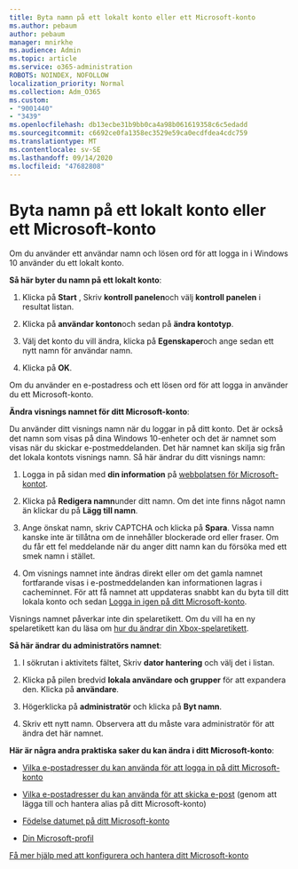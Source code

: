 ```yaml
---
title: Byta namn på ett lokalt konto eller ett Microsoft-konto
ms.author: pebaum
author: pebaum
manager: mnirkhe
ms.audience: Admin
ms.topic: article
ms.service: o365-administration
ROBOTS: NOINDEX, NOFOLLOW
localization_priority: Normal
ms.collection: Adm_O365
ms.custom:
- "9001440"
- "3439"
ms.openlocfilehash: db13ecbe31b9bb0ca4a98b061619358c6c5edadd
ms.sourcegitcommit: c6692ce0fa1358ec3529e59ca0ecdfdea4cdc759
ms.translationtype: MT
ms.contentlocale: sv-SE
ms.lasthandoff: 09/14/2020
ms.locfileid: "47682808"
---
```

# <a name="change-the-name-of-a-local-account-or-a-microsoft-account"></a>Byta namn på ett lokalt konto eller ett Microsoft-konto

Om du använder ett användar namn och lösen ord för att logga in i Windows 10 använder du ett lokalt konto. 

**Så här byter du namn på ett lokalt konto**:

1. Klicka på **Start** , Skriv **kontroll panelen**och välj **kontroll panelen** i resultat listan.

2. Klicka på **användar konton**och sedan på **ändra kontotyp**.

3. Välj det konto du vill ändra, klicka på **Egenskaper**och ange sedan ett nytt namn för användar namn.

4. Klicka på **OK**.

Om du använder en e-postadress och ett lösen ord för att logga in använder du ett Microsoft-konto.

**Ändra visnings namnet för ditt Microsoft-konto**:

Du använder ditt visnings namn när du loggar in på ditt konto. Det är också det namn som visas på dina Windows 10-enheter och det är namnet som visas när du skickar e-postmeddelanden. Det här namnet kan skilja sig från det lokala kontots visnings namn. Så här ändrar du ditt visnings namn:

1. Logga in på sidan med **din information** på [webbplatsen för Microsoft-kontot](https://account.microsoft.com/).

2. Klicka på **Redigera namn**under ditt namn. Om det inte finns något namn än klickar du på **Lägg till namn**. 

3. Ange önskat namn, skriv CAPTCHA och klicka på **Spara**. Vissa namn kanske inte är tillåtna om de innehåller blockerade ord eller fraser. Om du får ett fel meddelande när du anger ditt namn kan du försöka med ett smek namn i stället.

4. Om visnings namnet inte ändras direkt eller om det gamla namnet fortfarande visas i e-postmeddelanden kan informationen lagras i cacheminnet. För att få namnet att uppdateras snabbt kan du byta till ditt lokala konto och sedan [Logga in igen på ditt Microsoft-konto](https://account.microsoft.com/).

Visnings namnet påverkar inte din spelaretikett. Om du vill ha en ny spelaretikett kan du läsa om [hur du ändrar din Xbox-spelaretikett](https://support.xbox.com/id-ID/account-management/change-xbox-live-gamertag).

**Så här ändrar du administratörs namnet**:

1. I sökrutan i aktivitets fältet, Skriv **dator hantering** och välj det i listan.

2. Klicka på pilen bredvid **lokala användare och grupper** för att expandera den. Klicka på **användare**.

3. Högerklicka på **administratör** och klicka på **Byt namn**.

4. Skriv ett nytt namn. Observera att du måste vara administratör för att ändra det här namnet.

**Här är några andra praktiska saker du kan ändra i ditt Microsoft-konto**:

- [Vilka e-postadresser du kan använda för att logga in på ditt Microsoft-konto](https://support.microsoft.com/help/4026162)

- [Vilka e-postadresser du kan använda för att skicka e-post](https://support.microsoft.com/help/12407) (genom att lägga till och hantera alias på ditt Microsoft-konto)

- [Födelse datumet på ditt Microsoft-konto](https://support.microsoft.com/help/12411)

- [Din Microsoft-profil](https://support.microsoft.com/help/4026790)

[Få mer hjälp med att konfigurera och hantera ditt Microsoft-konto](https://support.microsoft.com/hub/4294457/microsoft-account-help#manage-account)